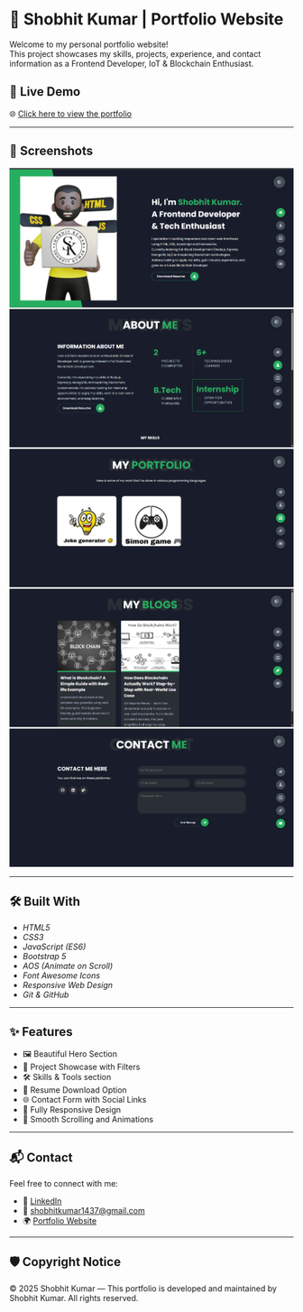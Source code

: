# 💼 Shobhit Kumar | Portfolio Website

Welcome to my personal portfolio website!  
This project showcases my skills, projects, experience, and contact information as a Frontend Developer, IoT & Blockchain Enthusiast.

## 🚀 Live Demo


🌐 [Click here to view the portfolio](https://shobhitkumar1437.github.io/myPortfolio/)

---

## 📸 Screenshots

![Portfolio Screenshot](./screenshots/home.png)
![Portfolio Screenshot](./screenshots/about.png)
![Portfolio Screenshot](./screenshots/project.png)
![Portfolio Screenshot](./screenshots/blog.png)
![Portfolio Screenshot](./screenshots/contact.png)

---

## 🛠 Built With

- *HTML5*
- *CSS3*
- *JavaScript (ES6)*
- *Bootstrap 5*
- *AOS (Animate on Scroll)*
- *Font Awesome Icons*
- *Responsive Web Design*
- *Git & GitHub*

---

## ✨ Features

- 🖼 Beautiful Hero Section
- 📂 Project Showcase with Filters
- 🛠 Skills & Tools section
- 📄 Resume Download Option
- 🌐 Contact Form with Social Links
- 📱 Fully Responsive Design
- 🔀 Smooth Scrolling and Animations

---

## 📬 Contact

Feel free to connect with me:

- 🔗 [LinkedIn](https://www.linkedin.com/in/shobhit-kumar1/)
- 📧 shobhitkumar1437@gmail.com
- 🌍 [Portfolio Website](https://shobhitkumar1437.github.io/myPortfolio/)

---

## 🛡 Copyright Notice

© 2025 Shobhit Kumar — This portfolio is developed and maintained by Shobhit Kumar. All rights reserved.